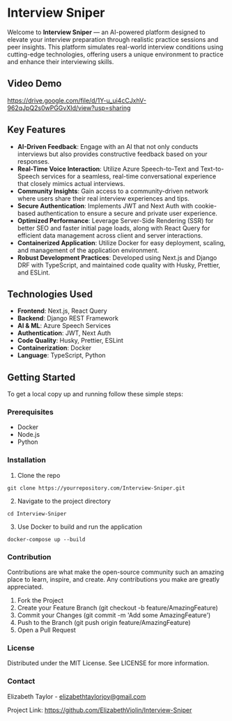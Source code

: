 # Interview Sniper

Welcome to **Interview Sniper** — an AI-powered platform designed to elevate your interview preparation through realistic practice sessions and peer insights. This platform simulates real-world interview conditions using cutting-edge technologies, offering users a unique environment to practice and enhance their interviewing skills.

## Video Demo
https://drive.google.com/file/d/1Y-u_ui4cCJxhV-962qJpQ2s0wPGGvXId/view?usp=sharing

## Key Features

- **AI-Driven Feedback**: Engage with an AI that not only conducts interviews but also provides constructive feedback based on your responses.
- **Real-Time Voice Interaction**: Utilize Azure Speech-to-Text and Text-to-Speech services for a seamless, real-time conversational experience that closely mimics actual interviews.
- **Community Insights**: Gain access to a community-driven network where users share their real interview experiences and tips.
- **Secure Authentication**: Implements JWT and Next Auth with cookie-based authentication to ensure a secure and private user experience.
- **Optimized Performance**: Leverage Server-Side Rendering (SSR) for better SEO and faster initial page loads, along with React Query for efficient data management across client and server interactions.
- **Containerized Application**: Utilize Docker for easy deployment, scaling, and management of the application environment.
- **Robust Development Practices**: Developed using Next.js and Django DRF with TypeScript, and maintained code quality with Husky, Prettier, and ESLint.

## Technologies Used

- **Frontend**: Next.js, React Query
- **Backend**: Django REST Framework
- **AI & ML**: Azure Speech Services
- **Authentication**: JWT, Next Auth
- **Code Quality**: Husky, Prettier, ESLint
- **Containerization**: Docker
- **Language**: TypeScript, Python

## Getting Started

To get a local copy up and running follow these simple steps:

### Prerequisites

- Docker
- Node.js
- Python

### Installation

1. Clone the repo
 ```
 git clone https://yourrepository.com/Interview-Sniper.git
 ```
2. Navigate to the project directory
```
cd Interview-Sniper
```
3. Use Docker to build and run the application
```
docker-compose up --build
```

### Contribution

Contributions are what make the open-source community such an amazing place to learn, inspire, and create. Any contributions you make are greatly appreciated.

1. Fork the Project
2. Create your Feature Branch (git checkout -b feature/AmazingFeature)
3. Commit your Changes (git commit -m 'Add some AmazingFeature')
4. Push to the Branch (git push origin feature/AmazingFeature)
5. Open a Pull Request

### License

Distributed under the MIT License. See LICENSE for more information.

### Contact

Elizabeth Taylor - elizabethtaylorjoy@gmail.com

Project Link: https://github.com/ElizabethViolin/Interview-Sniper


